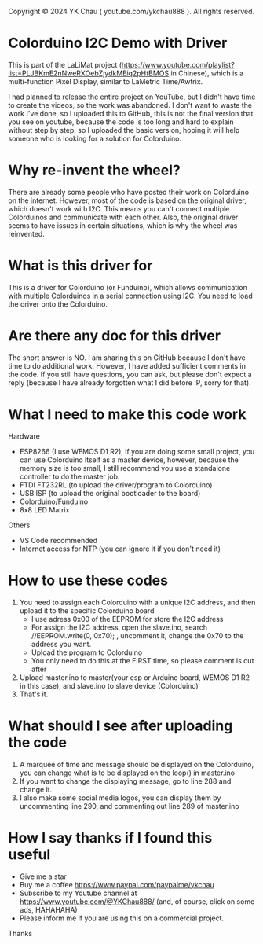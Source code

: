 Copyright © 2024 YK Chau ( youtube.com/ykchau888 ). All rights reserved.


# Colorduino I2C Demo with Driver
This is part of the LaLiMat project (https://www.youtube.com/playlist?list=PLJBKmE2nNweRXOebZjydkMEiq2pHtBMOS in Chinese), which is a multi-function Pixel Display, similar to LaMetric Time/Awtrix.

I had planned to release the entire project on YouTube, but I didn't have time to create the videos, so the work was abandoned. I don't want to waste the work I've done, so I uploaded this to GitHub, this is not the final version that you see on youtube, because the code is too long and hard to explain without step by step, so I uploaded the basic version, hoping it will help someone who is looking for a solution for Colorduino.

# Why re-invent the wheel?
There are already some people who have posted their work on Colorduino on the internet. However, most of the code is based on the original driver, which doesn't work with I2C. This means you can't connect multiple Colorduinos and communicate with each other. Also, the original driver seems to have issues in certain situations, which is why the wheel was reinvented.

# What is this driver for
This is a driver for Colorduino (or Funduino), which allows communication with multiple Colorduinos in a serial connection using I2C. You need to load the driver onto the Colorduino.

# Are there any doc for this driver
The short answer is NO. I am sharing this on GitHub because I don't have time to do additional work. However, I have added sufficient comments in the code. If you still have questions, you can ask, but please don't expect a reply (because I have already forgotten what I did before :P, sorry for that).

# What I need to make this code work
Hardware
- ESP8266 (I use WEMOS D1 R2), if you are doing some small project, you can use Colorduino itself as a master device, however, because the memory size is too small, I still recommend you use a standalone controller to do the master job.
- FTDI FT232RL (to upload the driver/program to Colorduino)
- USB ISP (to upload the original bootloader to the board)
- Colorduino/Funduino
- 8x8 LED Matrix

Others
- VS Code recommended
- Internet access for NTP (you can ignore it if you don't need it)

# How to use these codes
1. You need to assign each Colorduino with a unique I2C address, and then upload it to the specific Colorduino board
   - I use adress 0x00 of the EEPROM for store the I2C address
   - For assign the I2C address, open the slave.ino, search //EEPROM.write(0, 0x70); , uncomment it, change the 0x70 to the address you want.
   - Upload the program to Colorduino
   - You only need to do this at the FIRST time, so please comment is out after
2. Upload master.ino to master(your esp or Arduino board, WEMOS D1 R2 in this case), and slave.ino to slave device (Colorduino)
3. That's it.

# What should I see after uploading the code
1. A marquee of time and message should be displayed on the Colorduino, you can change what is to be displayed on the loop() in master.ino
2. If you want to change the displaying message, go to line 288 and change it.
3. I also make some social media logos, you can display them by uncommenting line 290, and commenting out line 289 of master.ino

# How I say thanks if I found this useful
- Give me a star
- Buy me a coffee https://www.paypal.com/paypalme/ykchau
- Subscribe to my Youtube channel at https://www.youtube.com/@YKChau888/ (and, of course, click on some ads, HAHAHAHA)
- Please inform me if you are using this on a commercial project.

Thanks
